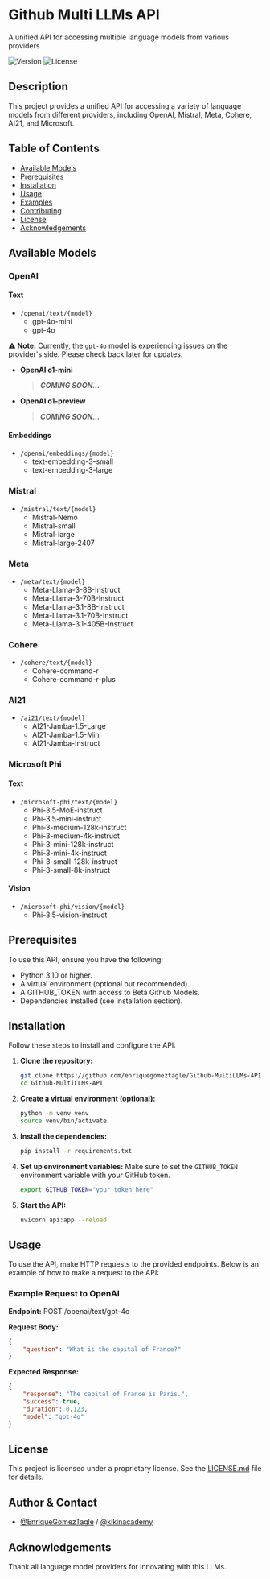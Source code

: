 # Github Multi LLMs API

A unified API for accessing multiple language models from various providers

![Version](https://img.shields.io/badge/version-1.0.0-blue.svg)
![License](https://img.shields.io/badge/license-Proprietary-red.svg)

## Description

This project provides a unified API for accessing a variety of language models from different providers, including OpenAI, Mistral, Meta, Cohere, AI21, and Microsoft.

## Table of Contents

- [Available Models](#available-models)
- [Prerequisites](#prerequisites)
- [Installation](#installation)
- [Usage](#usage)
- [Examples](#examples)
- [Contributing](#contributing)
- [License](#license)
- [Acknowledgements](#acknowledgements)

## Available Models

### OpenAI

#### Text

- `/openai/text/{model}`
  - gpt-4o-mini
  - gpt-4o

**⚠️ Note:** Currently, the `gpt-4o` model is experiencing issues on the provider's side. Please check back later for updates.

  - **OpenAI o1-mini** 
    > **_COMING SOON..._**
  - **OpenAI o1-preview** 
    > **_COMING SOON..._**


#### Embeddings

- `/openai/embeddings/{model}`
  - text-embedding-3-small
  - text-embedding-3-large

### Mistral

- `/mistral/text/{model}`
  - Mistral-Nemo
  - Mistral-small
  - Mistral-large
  - Mistral-large-2407

### Meta

- `/meta/text/{model}`
  - Meta-Llama-3-8B-Instruct
  - Meta-Llama-3-70B-Instruct
  - Meta-Llama-3.1-8B-Instruct
  - Meta-Llama-3.1-70B-Instruct
  - Meta-Llama-3.1-405B-Instruct

### Cohere

- `/cohere/text/{model}`
  - Cohere-command-r
  - Cohere-command-r-plus

### AI21

- `/ai21/text/{model}`
  - AI21-Jamba-1.5-Large
  - AI21-Jamba-1.5-Mini
  - AI21-Jamba-Instruct

### Microsoft Phi

#### Text

- `/microsoft-phi/text/{model}`
  - Phi-3.5-MoE-instruct
  - Phi-3.5-mini-instruct
  - Phi-3-medium-128k-instruct
  - Phi-3-medium-4k-instruct
  - Phi-3-mini-128k-instruct
  - Phi-3-mini-4k-instruct
  - Phi-3-small-128k-instruct
  - Phi-3-small-8k-instruct

#### Vision

- `/microsoft-phi/vision/{model}`
  - Phi-3.5-vision-instruct

## Prerequisites

To use this API, ensure you have the following:

- Python 3.10 or higher.
- A virtual environment (optional but recommended).
- A GITHUB_TOKEN with access to Beta Github Models.
- Dependencies installed (see installation section).

## Installation

Follow these steps to install and configure the API:

1. **Clone the repository:**

   ```bash
   git clone https://github.com/enriquegomeztagle/Github-MultiLLMs-API
   cd Github-MultiLLMs-API
   ```

2. **Create a virtual environment (optional):**

   ```bash
   python -m venv venv
   source venv/bin/activate
   ```

3. **Install the dependencies:**

   ```bash
   pip install -r requirements.txt
   ```

4. **Set up environment variables:**
   Make sure to set the `GITHUB_TOKEN` environment variable with your GitHub token.

   ```bash
   export GITHUB_TOKEN="your_token_here"
   ```

5. **Start the API:**

   ```bash
   uvicorn api:app --reload
   ```

## Usage

To use the API, make HTTP requests to the provided endpoints. Below is an example of how to make a request to the API:

### Example Request to OpenAI

**Endpoint:**
POST /openai/text/gpt-4o

**Request Body:**

```json
{
    "question": "What is the capital of France?"
}
```

**Expected Response:**
```json
{
    "response": "The capital of France is Paris.",
    "success": true,
    "duration": 0.123,
    "model": "gpt-4o"
}
```
<!-- 
## Examples

(Provide concrete examples of usage for different models and use cases)

## Contributing

Please read [CONTRIBUTING.md](CONTRIBUTING.md) for details on our code of conduct and the process for submitting pull requests to us. -->

## License

This project is licensed under a proprietary license. See the [LICENSE.md](LICENSE.md) file for details.

## Author & Contact

- [@EnriqueGomezTagle](https://github.com/enriquegomeztagle) / [@kikinacademy](https://github.com/kikinacademy)

## Acknowledgements

Thank all language model providers for innovating with this LLMs.
